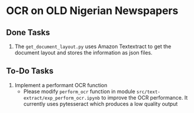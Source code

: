 # OCR on OLD Nigerian Newspapers

## Done Tasks

1. The `get_document_layout.py` uses Amazon Textextract to get the document layout and stores the information as json files.

## To-Do Tasks

1. Implement a performant OCR function
    - Please modify `perform_ocr` function in module `src/text-extract/exp_perform_ocr.ipynb` to improve the OCR performance. 
    It currently uses pytesseract which produces a low quality output
